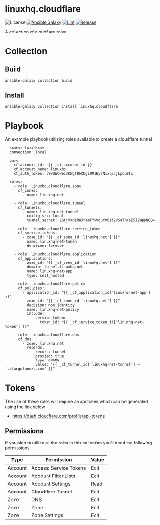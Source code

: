 # linuxhq.cloudflare

![License](https://img.shields.io/badge/license-GPLv3-lightgreen)
[![Ansible Galaxy](https://img.shields.io/badge/collection-linuxhq.cloudflare-blue)](https://galaxy.ansible.com/linuxhq/cloudflare)
[![Lint](https://github.com/linuxhq/ansible-collection-cloudflare/actions/workflows/linting.yml/badge.svg)](https://github.com/linuxhq/ansible-collection-cloudflare/actions/workflows/linting.yml)
[![Release](https://github.com/linuxhq/ansible-collection-cloudflare/actions/workflows/release.yml/badge.svg)](https://github.com/linuxhq/ansible-collection-cloudflare/actions/workflows/release.yml)

A collection of cloudflare roles

# Collection

## Build

    ansible-galaxy collection build

## Install

    ansible-galaxy collection install linuxhq.cloudflare

# Playbook

An example playbook utilizing roles available to create a cloudflare tunnel

    - hosts: localhost
      connection: local

      vars:
        cf_account_id: "{{ _cf_account_id }}"
        cf_account_name: linuxhq
        cf_auth_token: LYwUWCwe33KWgtRbXUgi9M3EysNixqscjLpbuUfx

      roles:
        - role: linuxhq.cloudflare.zone
          cf_zones:
            - name: linuxhq.net

        - role: linuxhq.cloudflare.tunnel
          cf_tunnels:
            - name: linuxhq-net-tunnel
              config_src: local
              tunnel_secret: ZGtjVXdzRWJramFYVVduYm0zd2VSalhVaE5IZWppNGQ=

        - role: linuxhq.cloudflare.service_token
          cf_service_tokens:
            - zone_id: "{{ _cf_zone_id['linuxhq.net'] }}"
              name: linuxhq-net-token
              duration: forever

        - role: linuxhq.cloudflare.application
          cf_applications:
            - zone_id: "{{ _cf_zone_id['linuxhq.net'] }}"
              domain: tunnel.linuxhq.net
              name: linuxhq-net-app
              type: self_hosted

        - role: linuxhq.cloudflare.policy
          cf_policies:
            - application_id: "{{ _cf_application_id['linuxhq-net-app'] }}"
              zone_id: "{{ _cf_zone_id['linuxhq.net'] }}"
              decision: non_identity
              name: linuxhq-net-policy
              include:
                - service_token:
                    token_id: "{{ _cf_service_token_id['linuxhq-net-token'] }}"

        - role: linuxhq.cloudflare.dns
          cf_dns:
            - zone: linuxhq.net
              records:
                - record: tunnel
                  proxied: true
                  type: CNAME
                  value: "{{ _cf_tunnel_id['linuxhq-net-tunnel'] ~ '.cfargotunnel.com' }}"

# Tokens

The use of these roles will require an api token which can be generated using the link below

* https://dash.cloudflare.com/profile/api-tokens

## Permissions

If you plan to utilize all the roles in this collection you'll need the following permissions

| Type    | Permission             | Value |
| ------- | --------------------   | ----- |
| Account | Access: Service Tokens | Edit  |
| Account | Account Filter Lists   | Edit  |
| Account | Account Settings       | Read  |
| Account | Cloudflare Tunnel      | Edit  |
| Zone    | DNS                    | Edit  |
| Zone    | Zone                   | Edit  |
| Zone    | Zone Settings          | Edit  |
